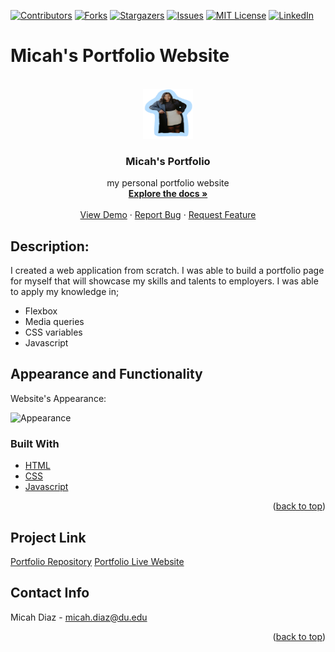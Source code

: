 [![Contributors][contributors-shield]][contributors-url]
[![Forks][forks-shield]][forks-url]
[![Stargazers][stars-shield]][stars-url]
[![Issues][issues-shield]][issues-url]
[![MIT License][license-shield]][license-url]
[![LinkedIn][linkedin-shield]][linkedin-url]

# Micah's Portfolio Website
<!-- PROJECT LOGO -->
<br />
<div align="center">
  <a href="https://github.com/micsdz/Micah-Portfolio-Website">
    <img src="Assets/Images/IMG_0539.PNG" alt="Logo" width="80" height="80">
  </a>

<h3 align="center">Micah's Portfolio</h3>

  <p align="center">
    my personal portfolio website
    <br />
    <a href="https://github.com/micsdz/Micah-Portfolio-Website"><strong>Explore the docs »</strong></a>
    <br />
    <br />
    <a href="https://micsdz.github.io/Micah-Portfolio-Website/">View Demo</a>
    ·
    <a href="https://github.com/micsdz/Micah-Portfolio-Website/issues">Report Bug</a>
    ·
    <a href="https://github.com/micsdz/Micah-Portfolio-Website/issues">Request Feature</a>
  </p>
</div>

## Description:
I created a web application from scratch. I was able to build a portfolio page for myself that 
will showcase my skills and talents to employers. I was able to apply my knowledge in;

- Flexbox
- Media queries
- CSS variables
- Javascript

## Appearance and Functionality

Website's Appearance:

![Appearance](Assets/gif/Mobileview.gif)

### Built With

* [HTML](https://en.wikipedia.org/wiki/HTML)
* [CSS](https://developer.mozilla.org/en-US/docs/Learn/CSS/First_steps/What_is_CSS)
* [Javascript](https://www.javascript.com)

<p align="right">(<a href="#top">back to top</a>)</p>

## Project Link
[Portfolio Repository](https://github.com/micsdz/Micah-Portfolio-Website)
[Portfolio Live Website](https://micsdz.github.io/Micah-Portfolio-Website/)

## Contact Info

Micah Diaz - micah.diaz@du.edu

<p align="right">(<a href="#top">back to top</a>)</p>

<!-- MARKDOWN LINKS & IMAGES -->
<!-- https://www.markdownguide.org/basic-syntax/#reference-style-links -->
[contributors-shield]: https://img.shields.io/github/contributors/github_username/repo_name.svg?style=for-the-badge
[contributors-url]: https://github.com/github_username/repo_name/graphs/contributors
[forks-shield]: https://img.shields.io/github/forks/github_username/repo_name.svg?style=for-the-badge
[forks-url]: https://github.com/github_username/repo_name/network/members
[stars-shield]: https://img.shields.io/github/stars/theresaqueryforthat/website_accessibility_refactor.svg?style=for-the-badge
[stars-url]: https://github.com/theresaqueryforthat/website_accessibility_refactor/stargazers
[issues-shield]: https://img.shields.io/github/issues/theresaqueryforthat/website_accessibility_refactor.svg?style=for-the-badge
[issues-url]: https://github.com/theresaqueryforthat/website_accessibility_refactor/issues
[license-shield]: https://img.shields.io/github/license/theresaqueryforthat/website_accessibility_refactor.svg?style=for-the-badge
[license-url]: https://github.com/theresaqueryforthat/website_accessibility_refactor/blob/master/LICENSE.txt
[linkedin-shield]: https://img.shields.io/badge/-LinkedIn-black.svg?style=for-the-badge&logo=linkedin&colorB=555
[linkedin-url]: https://www.linkedin.com/in/mdiaz06/
